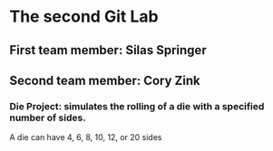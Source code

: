 # The second Git Lab
## First team member: Silas Springer
## Second team member: Cory Zink
### Die Project: simulates the rolling of a die with a specified number of sides.

A die can have 4, 6, 8, 10, 12, or 20 sides